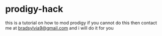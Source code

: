 # prodigy-hack
this is a tutorial on how to mod prodigy if you cannot do this then contact me at bradsylvia9@gmail.com and i will do it for you
